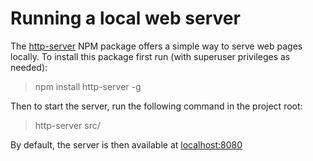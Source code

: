 # Running a local web server

The [http-server](https://www.npmjs.com/package/http-server) NPM package offers
a simple way to serve web pages locally. To install this package first run 
(with superuser privileges as needed):

> npm install http-server -g

Then to start the server, run the following command in the project root:

> http-server src/

By default, the server is then available at [localhost:8080](http://127.0.0.1:8080)
